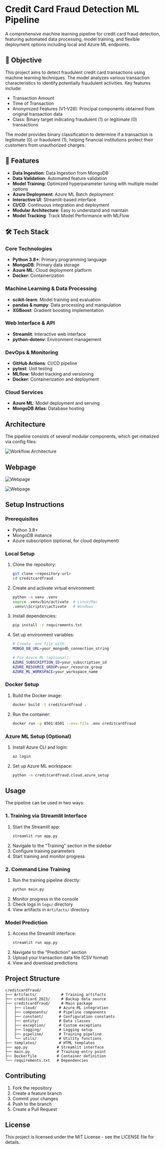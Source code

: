 # Credit Card Fraud Detection ML Pipeline

A comprehensive machine learning pipeline for credit card fraud detection, featuring automated data processing, model training, and flexible deployment options including local and Azure ML endpoints.

## 🎯 Objective

This project aims to detect fraudulent credit card transactions using machine learning techniques. The model analyzes various transaction characteristics to identify potentially fraudulent activities. Key features include:

- Transaction Amount
- Time of Transaction
- Anonymized Features (V1-V28): Principal components obtained from original transaction data
- Class: Binary target indicating fraudulent (1) or legitimate (0) transactions

The model provides binary classification to determine if a transaction is legitimate (0) or fraudulent (1), helping financial institutions protect their customers from unauthorized charges.

## 🌟 Features

- **Data Ingestion**: Data Ingestion from MongoDB
- **Data Validation**: Automated feature validation
- **Model Training**: Optimized hyperparameter tuning with multiple model options
- **Azure Deployment**: Azure ML Batch deployment 
- **Interactive UI**: Streamlit-based interface
- **CI/CD**: Continuous integration and deployment
- **Modular Architecture**: Easy to understand and maintain
- **Model Tracking**: Track Model Performance with MLFlow

## 🛠️ Tech Stack

### Core Technologies
- **Python 3.8+**: Primary programming language
- **MongoDB**: Primary data storage
- **Azure ML**: Cloud deployment platform
- **Docker**: Containerization

### Machine Learning & Data Processing
- **scikit-learn**: Model training and evaluation
- **pandas & numpy**: Data processing and manipulation
- **XGBoost**: Gradient boosting implementation

### Web Interface & API
- **Streamlit**: Interactive web interface
- **python-dotenv**: Environment management

### DevOps & Monitoring
- **GitHub Actions**: CI/CD pipeline
- **pytest**: Unit testing
- **MLflow**: Model tracking and versioning
- **Docker**: Containerization and deployment

### Cloud Services
- **Azure ML**: Model deployment and serving
- **MongoDB Atlas**: Database hosting

## Architecture

The pipeline consists of several modular components, which get initialized via config files:

![Workflow Architecture](images/architecture.png)

## Webpage

![Webpage](images/webpage_training.png)

![Webpage](images/webpage_testing.png)

## Setup Instructions

### Prerequisites

- Python 3.8+
- MongoDB instance
- Azure subscription (optional, for cloud deployment)

### Local Setup

1. Clone the repository:
   ```bash
   git clone <repository-url>
   cd creditcardfraud
   ```

2. Create and activate virtual environment:
   ```bash
   python -m venv .venv
   source .venv/bin/activate  # Linux/Mac
   .venv\\Scripts\\activate   # Windows
   ```

3. Install dependencies:
   ```bash
   pip install -r requirements.txt
   ```

4. Set up environment variables:
   ```bash
   # Create .env file with:
   MONGO_DB_URL=your_mongodb_connection_string
   
   # For Azure ML (optional):
   AZURE_SUBSCRIPTION_ID=your_subscription_id
   AZURE_RESOURCE_GROUP=your_resource_group
   AZURE_ML_WORKSPACE=your_workspace_name
   ```

### Docker Setup

1. Build the Docker image:
   ```bash
   docker build -t creditcardfraud .
   ```

2. Run the container:
   ```bash
   docker run -p 8501:8501 --env-file .env creditcardfraud
   ```

### Azure ML Setup (Optional)

1. Install Azure CLI and login:
   ```bash
   az login
   ```

2. Set up Azure ML workspace:
   ```bash
   python -m creditcardfraud.cloud.azure_setup
   ```

## Usage

The pipeline can be used in two ways:

### 1. Training via Streamlit Interface
1. Start the Streamlit app:
   ```bash
   streamlit run app.py
   ```
2. Navigate to the "Training" section in the sidebar
3. Configure training parameters
4. Start training and monitor progress

### 2. Command Line Training
1. Run the training pipeline directly:
   ```bash
   python main.py
   ```
2. Monitor progress in the console
3. Check logs in `logs/` directory
4. View artifacts in `Artifacts/` directory

### Model Prediction
1. Access the Streamlit interface:
   ```bash
   streamlit run app.py
   ```
2. Navigate to the "Prediction" section
3. Upload your transaction data file (CSV format)
4. View and download predictions

## Project Structure

```
creditcardfraud/
├── Artifacts/           # Training artifacts
├── creditcard_2023/     # Backup data source
├── creditcardfraud/     # Main package
│   ├── cloud/          # Azure ML integration
│   ├── components/     # Pipeline components
│   ├── constant/       # Configuration constants
│   ├── entity/         # Data classes
│   ├── exception/      # Custom exceptions
│   ├── logging/        # Logging setup
│   ├── pipeline/       # Training pipeline
│   └── utils/          # Utility functions
├── templates/          # HTML templates
├── app.py             # Streamlit interface
├── main.py            # Training entry point
├── Dockerfile         # Container definition
└── requirements.txt   # Dependencies
```

## Contributing

1. Fork the repository
2. Create a feature branch
3. Commit your changes
4. Push to the branch
5. Create a Pull Request

## License

This project is licensed under the MIT License - see the LICENSE file for details.
